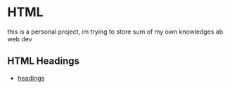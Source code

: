 # HTML
this is a personal project, im trying to store sum of my own knowledges ab web dev
## HTML Headings
- [headings](HTML/html.headings.html)
